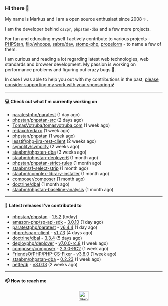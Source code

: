 ### Hi there 👋



My name is Markus and I am a open source enthusiast since 2008 ✨.

I am the developer behind `cs2pr`, `phpstan-dba` and a few more projects.

For fun and educating myself I actively contribute to various projects - [PHPStan](https://github.com/phpstan/phpstan-src), [filp/whoops](https://github.com/filp/whoops), [sabre/dav](https://github.com/sabre-io/dav), [stomp-php](https://github.com/stomp-php/stomp-php), [propelorm](https://github.com/propelorm) - to name a few of them.

I am curious and reading a lot regarding latest web technologies, web standards and browser development. My passion is working on performance problems and figuring out crazy bugs 🐜.

In case I was able to help you out with my contributions in the past, [please consider supporting my work with your sponsoring 💕](https://github.com/sponsors/staabm)


---

#### 💻 Check out what I'm currently working on

- [paratestphp/paratest](https://github.com/paratestphp/paratest) (1 day ago)
- [phpstan/phpstan-src](https://github.com/phpstan/phpstan-src) (2 days ago)
- [TomasVotruba/tomasvotruba.com](https://github.com/TomasVotruba/tomasvotruba.com) (1 week ago)
- [redaxo/redaxo](https://github.com/redaxo/redaxo) (1 week ago)
- [phpstan/phpstan](https://github.com/phpstan/phpstan) (1 week ago)
- [lesstif/php-jira-rest-client](https://github.com/lesstif/php-jira-rest-client) (2 weeks ago)
- [symplify/symplify](https://github.com/symplify/symplify) (2 weeks ago)
- [staabm/phpstan-dba](https://github.com/staabm/phpstan-dba) (3 weeks ago)
- [staabm/phpstan-deployer6](https://github.com/staabm/phpstan-deployer6) (1 month ago)
- [phpstan/phpstan-strict-rules](https://github.com/phpstan/phpstan-strict-rules) (1 month ago)
- [staabm/zf-select-strip](https://github.com/staabm/zf-select-strip) (1 month ago)
- [staabm/complex-library-installer](https://github.com/staabm/complex-library-installer) (1 month ago)
- [composer/composer](https://github.com/composer/composer) (1 month ago)
- [doctrine/dbal](https://github.com/doctrine/dbal) (1 month ago)
- [staabm/phpstan-baseline-analysis](https://github.com/staabm/phpstan-baseline-analysis) (1 month ago)

---

#### 🔭 Latest releases I've contributed to

- [phpstan/phpstan](https://github.com/phpstan/phpstan) - [1.5.2](https://github.com/phpstan/phpstan/releases/tag/1.5.2) (today)
- [amazon-php/sp-api-sdk](https://github.com/amazon-php/sp-api-sdk) - [3.0.10](https://github.com/amazon-php/sp-api-sdk/releases/tag/3.0.10) (1 day ago)
- [paratestphp/paratest](https://github.com/paratestphp/paratest) - [v6.4.4](https://github.com/paratestphp/paratest/releases/tag/v6.4.4) (1 day ago)
- [phpro/soap-client](https://github.com/phpro/soap-client) - [v1.7.3](https://github.com/phpro/soap-client/releases/tag/v1.7.3) (4 days ago)
- [doctrine/dbal](https://github.com/doctrine/dbal) - [3.3.4](https://github.com/doctrine/dbal/releases/tag/3.3.4) (5 days ago)
- [deployphp/deployer](https://github.com/deployphp/deployer) - [v7.0.0-rc.8](https://github.com/deployphp/deployer/releases/tag/v7.0.0-rc.8) (1 week ago)
- [composer/composer](https://github.com/composer/composer) - [2.3.0-RC2](https://github.com/composer/composer/releases/tag/2.3.0-RC2) (1 week ago)
- [FriendsOfPHP/PHP-CS-Fixer](https://github.com/FriendsOfPHP/PHP-CS-Fixer) - [v3.8.0](https://github.com/FriendsOfPHP/PHP-CS-Fixer/releases/tag/v3.8.0) (1 week ago)
- [staabm/phpstan-dba](https://github.com/staabm/phpstan-dba) - [0.2.23](https://github.com/staabm/phpstan-dba/releases/tag/0.2.23) (1 week ago)
- [nette/di](https://github.com/nette/di) - [v3.0.13](https://github.com/nette/di/releases/tag/v3.0.13) (2 weeks ago)

---

#### 📫 How to reach me

<p align="center">
<a href="https://twitter.com/@markusstaab" target="blank"><img align="center" src="https://cdn.jsdelivr.net/npm/simple-icons@3.0.1/icons/twitter.svg" alt="@markusstaab" height="30" width="30" /></a>
</p>
